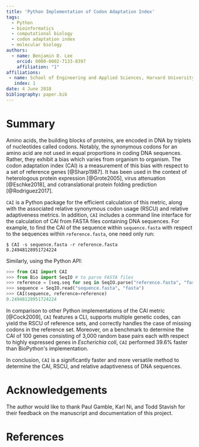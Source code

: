 ```yaml
---
title: 'Python Implementation of Codon Adaptation Index'
tags:
  - Python
  - bioinformatics
  - computational biology
  - codon adaptation index
  - molecular biology
authors:
  - name: Benjamin D. Lee
    orcid: 0000-0002-7133-8397
    affiliation: "1"
affiliations:
 - name: School of Engineering and Applied Sciences, Harvard University
   index: 1
date: 4 June 2018
bibliography: paper.bib
---
```


# Summary

Amino acids, the building blocks of proteins, are encoded in DNA by triplets of
nucleotides called codons. Notably, the synonymous codons for an amino acid are
not used in equal proportions in coding DNA sequences. Rather, they exhibit a
bias which varies from organism to organism. The codon adaptation index (CAI) is
a measurement of this bias with respect to a set of reference genes
[@Sharp1987]. It has been used in the context of heterologous protein expression
[@Grote2005], virus attenuation [@Eschke2018], and cotranslational protein
folding prediction [@Rodriguez2017].

`CAI` is a Python package for the efficient calculation of this metric, along
with the associated relative synonymous codon usage (RSCU) and relative
adaptiveness metrics. In addition, `CAI` includes a command line interface for
the calculation of CAI from FASTA files containing DNA sequences. For example,
to find the CAI of the sequence within `sequence.fasta` with respect to the
sequences within `reference.fasta`, one need only run:

```shell
$ CAI -s sequence.fasta -r reference.fasta
0.24948128951724224
```

Similarly, using the Python API:

```python
>>> from CAI import CAI
>>> from Bio import SeqIO # to parse FASTA files
>>> reference = [seq.seq for seq in SeqIO.parse("reference.fasta", "fasta")]
>>> sequence = SeqIO.read("sequence.fasta", "fasta")
>>> CAI(sequence, reference=reference)
0.24948128951724224
```

In comparison to other Python implementations of the CAI metric [@Cock2009],
`CAI` features a CLI, supports multiple genetic codes, can yield the RSCU of
reference sets, and correctly handles the case of missing codons in the
reference set. Moreover, on a benchmark to determine the CAI of 100 genes
consisting of 3,000 random base pairs each with respect to highly expressed
genes in _Escherichia coli_, `CAI` performed 39.6% faster than BioPython's
implementation.

In conclusion, `CAI` is a significantly faster and more versatile method to
determine the CAI, RSCU, and relative adaptiveness of DNA sequences.



# Acknowledgements

The author would like to thank Paul Gamble, Karl Ni, and Todd Stavish for their
feedback on the manuscript and documentation of this project.

# References
